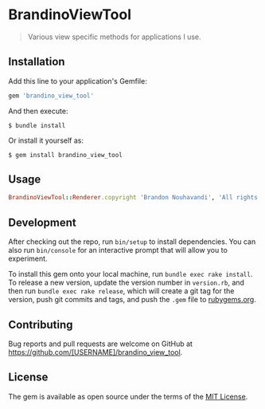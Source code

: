 # BrandinoViewTool

> Various view specific methods for applications I use. 

## Installation

Add this line to your application's Gemfile:

```ruby
gem 'brandino_view_tool'
```

And then execute:

    $ bundle install

Or install it yourself as:

    $ gem install brandino_view_tool

## Usage

```ruby
BrandinoViewTool::Renderer.copyright 'Brandon Nouhavandi', 'All rights reserved'
```
## Development

After checking out the repo, run `bin/setup` to install dependencies. You can also run `bin/console` for an interactive prompt that will allow you to experiment.

To install this gem onto your local machine, run `bundle exec rake install`. To release a new version, update the version number in `version.rb`, and then run `bundle exec rake release`, which will create a git tag for the version, push git commits and tags, and push the `.gem` file to [rubygems.org](https://rubygems.org).

## Contributing

Bug reports and pull requests are welcome on GitHub at https://github.com/[USERNAME]/brandino_view_tool.


## License

The gem is available as open source under the terms of the [MIT License](https://opensource.org/licenses/MIT).
